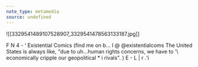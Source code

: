 ```yaml
---
note_type: metamedia
source: undefined
---
```

![[3329541489107528907_3329541478563133187.jpg]]

F N 4 - ‘ Existential Comics (find me on b... I @ @existentialcoms The United States is always like, "due to uh...human rights concerns, we have to '\ economically cripple our geopolitical * i rivals". ) E - L | r .‘i